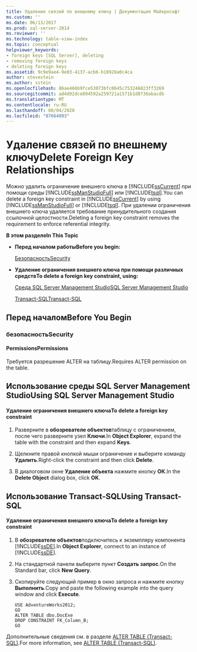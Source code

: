```yaml
---
title: Удаление связей по внешнему ключу | Документация Майкрософт
ms.custom: ''
ms.date: 06/13/2017
ms.prod: sql-server-2014
ms.reviewer: ''
ms.technology: table-view-index
ms.topic: conceptual
helpviewer_keywords:
- foreign keys [SQL Server], deleting
- removing foreign keys
- deleting foreign keys
ms.assetid: 9c9e9ae4-9e03-4137-acb6-b18928a0c4ca
author: stevestein
ms.author: sstein
ms.openlocfilehash: 86ae466b9fce53073bfc0645c753246023ff3269
ms.sourcegitcommit: ad4d92dce894592a259721a1571b1d8736abacdb
ms.translationtype: MT
ms.contentlocale: ru-RU
ms.lasthandoff: 08/04/2020
ms.locfileid: "87664093"
---
```

# <a name="delete-foreign-key-relationships"></a><span data-ttu-id="c959c-102">Удаление связей по внешнему ключу</span><span class="sxs-lookup"><span data-stu-id="c959c-102">Delete Foreign Key Relationships</span></span>
  <span data-ttu-id="c959c-103">Можно удалить ограничение внешнего ключа в [!INCLUDE[ssCurrent](../../includes/sscurrent-md.md)] при помощи среды [!INCLUDE[ssManStudioFull](../../includes/ssmanstudiofull-md.md)] или [!INCLUDE[tsql](../../includes/tsql-md.md)].</span><span class="sxs-lookup"><span data-stu-id="c959c-103">You can delete a foreign key constraint in [!INCLUDE[ssCurrent](../../includes/sscurrent-md.md)] by using [!INCLUDE[ssManStudioFull](../../includes/ssmanstudiofull-md.md)] or [!INCLUDE[tsql](../../includes/tsql-md.md)].</span></span> <span data-ttu-id="c959c-104">При удалении ограничения внешнего ключа удаляется требование принудительного создания ссылочной целостности.</span><span class="sxs-lookup"><span data-stu-id="c959c-104">Deleting a foreign key constraint removes the requirement to enforce referential integrity.</span></span>  
  
 <span data-ttu-id="c959c-105">**В этом разделе**</span><span class="sxs-lookup"><span data-stu-id="c959c-105">**In This Topic**</span></span>  
  
-   <span data-ttu-id="c959c-106">**Перед началом работы**</span><span class="sxs-lookup"><span data-stu-id="c959c-106">**Before you begin:**</span></span>  
  
     [<span data-ttu-id="c959c-107">Безопасность</span><span class="sxs-lookup"><span data-stu-id="c959c-107">Security</span></span>](#Security)  
  
-   <span data-ttu-id="c959c-108">**Удаление ограничения внешнего ключа при помощи различных средств**</span><span class="sxs-lookup"><span data-stu-id="c959c-108">**To delete a foreign key constraint, using:**</span></span>  
  
     [<span data-ttu-id="c959c-109">Среда SQL Server Management Studio</span><span class="sxs-lookup"><span data-stu-id="c959c-109">SQL Server Management Studio</span></span>](#SSMSProcedure)  
  
     [<span data-ttu-id="c959c-110">Transact-SQL</span><span class="sxs-lookup"><span data-stu-id="c959c-110">Transact-SQL</span></span>](#TsqlProcedure)  
  
##  <a name="before-you-begin"></a><a name="BeforeYouBegin"></a> <span data-ttu-id="c959c-111">Перед началом</span><span class="sxs-lookup"><span data-stu-id="c959c-111">Before You Begin</span></span>  
  
###  <a name="security"></a><a name="Security"></a> <span data-ttu-id="c959c-112">безопасность</span><span class="sxs-lookup"><span data-stu-id="c959c-112">Security</span></span>  
  
####  <a name="permissions"></a><a name="Permissions"></a> <span data-ttu-id="c959c-113">Permissions</span><span class="sxs-lookup"><span data-stu-id="c959c-113">Permissions</span></span>  
 <span data-ttu-id="c959c-114">Требуется разрешение ALTER на таблицу.</span><span class="sxs-lookup"><span data-stu-id="c959c-114">Requires ALTER permission on the table.</span></span>  
  
##  <a name="using-sql-server-management-studio"></a><a name="SSMSProcedure"></a> <span data-ttu-id="c959c-115">Использование среды SQL Server Management Studio</span><span class="sxs-lookup"><span data-stu-id="c959c-115">Using SQL Server Management Studio</span></span>  
  
#### <a name="to-delete-a-foreign-key-constraint"></a><span data-ttu-id="c959c-116">Удаление ограничения внешнего ключа</span><span class="sxs-lookup"><span data-stu-id="c959c-116">To delete a foreign key constraint</span></span>  
  
1.  <span data-ttu-id="c959c-117">Разверните в **обозревателе объектов**таблицу с ограничением, после чего разверните узел **Ключи**.</span><span class="sxs-lookup"><span data-stu-id="c959c-117">In **Object Explorer**, expand the table with the constraint and then expand **Keys**.</span></span>  
  
2.  <span data-ttu-id="c959c-118">Щелкните правой кнопкой мыши ограничение и выберите команду **Удалить**.</span><span class="sxs-lookup"><span data-stu-id="c959c-118">Right-click the constraint and then click **Delete**.</span></span>  
  
3.  <span data-ttu-id="c959c-119">В диалоговом окне **Удаление объекта** нажмите кнопку **ОК**.</span><span class="sxs-lookup"><span data-stu-id="c959c-119">In the **Delete Object** dialog box, click **OK**.</span></span>  
  
##  <a name="using-transact-sql"></a><a name="TsqlProcedure"></a> <span data-ttu-id="c959c-120">Использование Transact-SQL</span><span class="sxs-lookup"><span data-stu-id="c959c-120">Using Transact-SQL</span></span>  
  
#### <a name="to-delete-a-foreign-key-constraint"></a><span data-ttu-id="c959c-121">Удаление ограничения внешнего ключа</span><span class="sxs-lookup"><span data-stu-id="c959c-121">To delete a foreign key constraint</span></span>  
  
1.  <span data-ttu-id="c959c-122">В **обозревателе объектов**подключитесь к экземпляру компонента [!INCLUDE[ssDE](../../includes/ssde-md.md)].</span><span class="sxs-lookup"><span data-stu-id="c959c-122">In **Object Explorer**, connect to an instance of [!INCLUDE[ssDE](../../includes/ssde-md.md)].</span></span>  
  
2.  <span data-ttu-id="c959c-123">На стандартной панели выберите пункт **Создать запрос**.</span><span class="sxs-lookup"><span data-stu-id="c959c-123">On the Standard bar, click **New Query**.</span></span>  
  
3.  <span data-ttu-id="c959c-124">Скопируйте следующий пример в окно запроса и нажмите кнопку **Выполнить**.</span><span class="sxs-lookup"><span data-stu-id="c959c-124">Copy and paste the following example into the query window and click **Execute**.</span></span>  
  
    ```  
    USE AdventureWorks2012;  
    GO  
    ALTER TABLE dbo.DocExe   
    DROP CONSTRAINT FK_Column_B;   
    GO  
    ```  
  
 <span data-ttu-id="c959c-125">Дополнительные сведения см. в разделе [ALTER TABLE (Transact-SQL)](/sql/t-sql/statements/alter-table-transact-sql).</span><span class="sxs-lookup"><span data-stu-id="c959c-125">For more information, see [ALTER TABLE &#40;Transact-SQL&#41;](/sql/t-sql/statements/alter-table-transact-sql).</span></span>  
  
  
